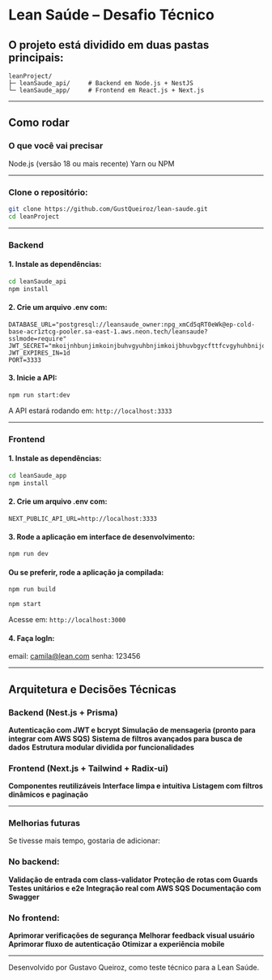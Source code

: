 # Lean Saúde – Desafio Técnico

## O projeto está dividido em duas pastas principais:

```
leanProject/
├─ leanSaude_api/     # Backend em Node.js + NestJS
└─ leanSaude_app/     # Frontend em React.js + Next.js
```

---

## Como rodar

### O que você vai precisar

Node.js (versão 18 ou mais recente)
Yarn ou NPM

---

### Clone o repositório:

```bash
git clone https://github.com/GustQueiroz/lean-saude.git
cd leanProject
```

---

### Backend

#### 1. Instale as dependências:

```bash
cd leanSaude_api
npm install
```

#### 2. Crie um arquivo .env com:

```env
DATABASE_URL="postgresql://leansaude_owner:npg_xmCd5qRT0eWk@ep-cold-base-acr1ztcg-pooler.sa-east-1.aws.neon.tech/leansaude?sslmode=require"
JWT_SECRET="mkoijnhbunjimkoinjbuhvgyuhbnjimkoijbhuvbgycfttfcvgyhuhbnijokmlpoi987fvtrdwsxdfvghnijuhgetrsscgbrdfdzxwazwsexcrtfg"
JWT_EXPIRES_IN=1d
PORT=3333
```

#### 3. Inicie a API:

```bash
npm run start:dev
```

A API estará rodando em:
`http://localhost:3333`

---

### Frontend

#### 1. Instale as dependências:

```bash
cd leanSaude_app
npm install
```

#### 2. Crie um arquivo .env com:

```env
NEXT_PUBLIC_API_URL=http://localhost:3333
```

#### 3. Rode a aplicação em interface de desenvolvimento:

```bash
npm run dev
```

#### Ou se preferir, rode a aplicação ja compilada:

```bash
npm run build
```

```bash
npm start
```

Acesse em:
`http://localhost:3000`

#### 4. Faça logIn:

email: camila@lean.com
senha: 123456

---

## Arquitetura e Decisões Técnicas

### Backend (Nest.js + Prisma)

**Autenticação com JWT e bcrypt**
**Simulação de mensageria (pronto para integrar com AWS SQS)**
**Sistema de filtros avançados para busca de dados**
**Estrutura modular dividida por funcionalidades**

### Frontend (Next.js + Tailwind + Radix-ui)

**Componentes reutilizáveis**
**Interface limpa e intuitiva**
**Listagem com filtros dinâmicos e paginação**

---

### Melhorias futuras

Se tivesse mais tempo, gostaria de adicionar:

### No backend:

**Validação de entrada com class-validator**
**Proteção de rotas com Guards**
**Testes unitários e e2e**
**Integração real com AWS SQS**
**Documentação com Swagger**

### No frontend:

**Aprimorar verificações de segurança**
**Melhorar feedback visual usuário**
**Aprimorar fluxo de autenticação**
**Otimizar a experiência mobile**

---

Desenvolvido por Gustavo Queiroz, como teste técnico para a Lean Saúde.

